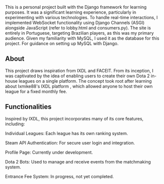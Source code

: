 This is a personal project built with the Django framework for learning purposes. It was a significant learning experience, particularly in experimenting with various technologies. To handle real-time interactions, I implemented WebSocket functionality using Django Channels (ASGI) alongside JavaScript (refer to lobby.html and consumers.py). The site is entirely in Portuguese, targeting Brazilian players, as this was my primary audience. Given my familiarity with MySQL, I used it as the database for this project. For guidance on setting up MySQL with Django.

## About

This project draws inspiration from IXDL and FACEIT. From its inception, I was captivated by the idea of enabling users to create their own Dota 2 in-house leagues on a single platform. The concept took root after learning about Ixmike88's IXDL platform , which allowed anyone to host their own league for a fixed monthly fee.

## Functionalities

Inspired by IXDL, this project incorporates many of its core features, including:

Individual Leagues: Each league has its own ranking system.

Steam API Authentication: For secure user login and integration.

Profile Page: Currently under development.

Dota 2 Bots: Used to manage and receive events from the matchmaking system.

Entrance Fee System: In progress, not yet completed.
